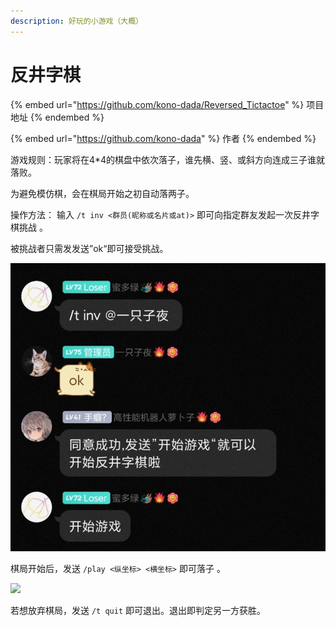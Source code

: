 ```yaml
---
description: 好玩的小游戏（大概）
---
```


# 反井字棋

{% embed url="https://github.com/kono-dada/Reversed_Tictactoe" %}
项目地址
{% endembed %}

{% embed url="https://github.com/kono-dada" %}
作者
{% endembed %}

游戏规则：玩家将在4\*4的棋盘中依次落子，谁先横、竖、或斜方向连成三子谁就落败。

为避免模仿棋，会在棋局开始之初自动落两子。

&#x20;操作方法： 输入 `/t inv <群员(昵称或名片或at)>` 即可向指定群友发起一次反井字棋挑战 。

被挑战者只需发发送”ok“即可接受挑战。&#x20;

![](<../.gitbook/assets/image (6) (1).png>)

棋局开始后，发送 `/play <纵坐标> <横坐标>` 即可落子 。

![](../.gitbook/assets/NU9FD%B\[U{@\(Z1F\(N6FC%9Q.png)

若想放弃棋局，发送 `/t quit` 即可退出。退出即判定另一方获胜。
